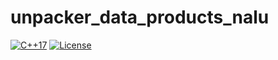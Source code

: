 # unpacker_data_products_nalu

[![C++17](https://img.shields.io/badge/C++-17-blue.svg)]()
[![License](https://img.shields.io/badge/license-MIT-green)]()

